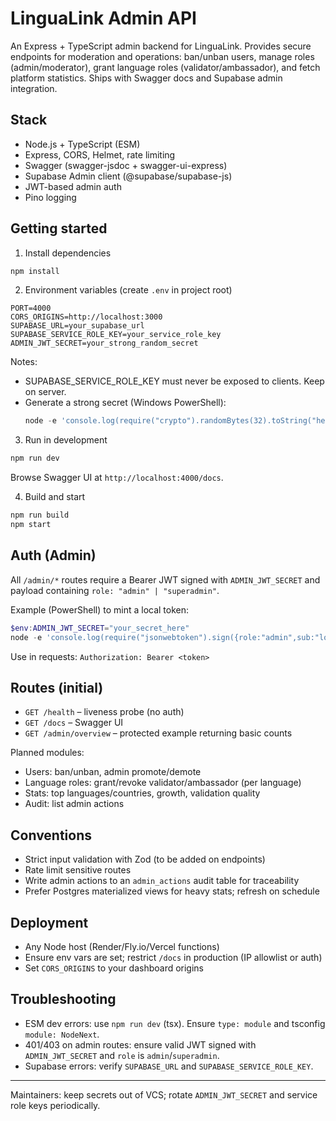 # LinguaLink Admin API

An Express + TypeScript admin backend for LinguaLink. Provides secure endpoints for moderation and operations: ban/unban users, manage roles (admin/moderator), grant language roles (validator/ambassador), and fetch platform statistics. Ships with Swagger docs and Supabase admin integration.

## Stack
- Node.js + TypeScript (ESM)
- Express, CORS, Helmet, rate limiting
- Swagger (swagger-jsdoc + swagger-ui-express)
- Supabase Admin client (@supabase/supabase-js)
- JWT-based admin auth
- Pino logging

## Getting started
1) Install dependencies
```bash
npm install
```

2) Environment variables (create `.env` in project root)
```
PORT=4000
CORS_ORIGINS=http://localhost:3000
SUPABASE_URL=your_supabase_url
SUPABASE_SERVICE_ROLE_KEY=your_service_role_key
ADMIN_JWT_SECRET=your_strong_random_secret
```
Notes:
- SUPABASE_SERVICE_ROLE_KEY must never be exposed to clients. Keep on server.
- Generate a strong secret (Windows PowerShell):
  ```powershell
  node -e 'console.log(require("crypto").randomBytes(32).toString("hex"))'
  ```

3) Run in development
```bash
npm run dev
```
Browse Swagger UI at `http://localhost:4000/docs`.

4) Build and start
```bash
npm run build
npm start
```

## Auth (Admin)
All `/admin/*` routes require a Bearer JWT signed with `ADMIN_JWT_SECRET` and payload containing `role: "admin" | "superadmin"`.

Example (PowerShell) to mint a local token:
```powershell
$env:ADMIN_JWT_SECRET="your_secret_here"
node -e 'console.log(require("jsonwebtoken").sign({role:"admin",sub:"local-admin"}, process.env.ADMIN_JWT_SECRET,{expiresIn:"15m"}))'
```
Use in requests: `Authorization: Bearer <token>`

## Routes (initial)
- `GET /health` – liveness probe (no auth)
- `GET /docs` – Swagger UI
- `GET /admin/overview` – protected example returning basic counts

Planned modules:
- Users: ban/unban, admin promote/demote
- Language roles: grant/revoke validator/ambassador (per language)
- Stats: top languages/countries, growth, validation quality
- Audit: list admin actions

## Conventions
- Strict input validation with Zod (to be added on endpoints)
- Rate limit sensitive routes
- Write admin actions to an `admin_actions` audit table for traceability
- Prefer Postgres materialized views for heavy stats; refresh on schedule

## Deployment
- Any Node host (Render/Fly.io/Vercel functions)
- Ensure env vars are set; restrict `/docs` in production (IP allowlist or auth)
- Set `CORS_ORIGINS` to your dashboard origins

## Troubleshooting
- ESM dev errors: use `npm run dev` (tsx). Ensure `type: module` and tsconfig `module: NodeNext`.
- 401/403 on admin routes: ensure valid JWT signed with `ADMIN_JWT_SECRET` and `role` is `admin`/`superadmin`.
- Supabase errors: verify `SUPABASE_URL` and `SUPABASE_SERVICE_ROLE_KEY`.

---
Maintainers: keep secrets out of VCS; rotate `ADMIN_JWT_SECRET` and service role keys periodically.
